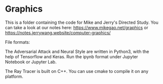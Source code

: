 # Graphics

This is a folder containing the code for Mike and Jerry's Directed Study.
You can take a look at our notes here:
https://www.mikegao.net/graphics or https://notes.jerrywang.website/computer-graphics/

File formats:

The Adversarial Attack and Neural Style are written in Python3, with the help of Tensorflow and Keras. Run the ipynb format under Jupyter Notebook or Jupyter Lab.

The Ray Tracer is built on C++. You can use cmake to compile it on any platform.
